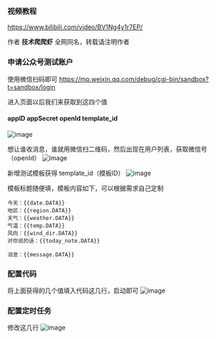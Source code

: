 ### 视频教程

https://www.bilibili.com/video/BV1Ng4y1r7EP/

作者 **技术爬爬虾** 全网同名，转载请注明作者

### 申请公众号测试账户

使用微信扫码即可
https://mp.weixin.qq.com/debug/cgi-bin/sandbox?t=sandbox/login

进入页面以后我们来获取到这四个值 
#### appID  appSecret openId template_id
![image](https://github.com/tech-shrimp/FreeWechatPush/assets/154193368/bdb27abd-39cb-4e77-9b89-299afabc7330)

想让谁收消息，谁就用微信扫二维码，然后出现在用户列表，获取微信号（openId）
 ![image](https://github.com/tech-shrimp/FreeWechatPush/assets/154193368/1327c6f5-5c92-4310-a10b-6f2956c1dd75)

新增测试模板获得  template_id（模板ID）
 ![image](https://github.com/tech-shrimp/FreeWechatPush/assets/154193368/ec689f4d-6c0b-44c4-915a-6fd7ada17028)

模板标题随便填，模板内容如下，可以根据需求自己定制

```copy
今天：{{date.DATA}} 
地区：{{region.DATA}} 
天气：{{weather.DATA}} 
气温：{{temp.DATA}} 
风向：{{wind_dir.DATA}} 
对你说的话：{{today_note.DATA}}
```

```copy
消息：{{message.DATA}}	
```
### 配置代码

将上面获得的几个值填入代码这几行，启动即可
![image](https://github.com/tech-shrimp/FreeWechatPush/assets/154193368/fe5a78ad-b4eb-45f8-a271-eda55f33a617)
### 配置定时任务
修改这几行
![image](https://github.com/tech-shrimp/FreeWechatPush/assets/154193368/58b7c58c-ac22-4a1a-b3e8-2eacc01b7329)
